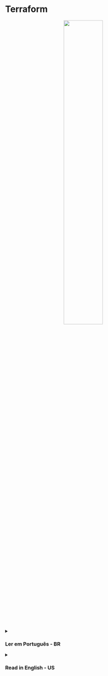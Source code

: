 # Terraform

<div align="center">
  <img src="https://blog.o2b.com.br/content/images/2022/09/terraform-logo-1.png" width="50%">
</div>



<details><summary> <h3>Ler em Português - BR</h3></summary>
<hr/>
Terraform é uma ferramenta de infraestrutura como código (IaC) desenvolvida pela HashiCorp. Ela permite que você defina sua infraestrutura de maneira declarativa, ou seja, você descreve o que quer que sua infraestrutura seja e o Terraform se encarrega de criar e gerenciar os recursos necessários para atender às suas especificações.

Com o Terraform, você pode gerenciar recursos em uma variedade de provedores de nuvem, incluindo Amazon Web Services (AWS), Microsoft Azure, Google Cloud Platform (GCP), dentre outros. Além disso, você também pode gerenciar recursos on-premises, como servidores físicos e virtuais.

O Terraform usa uma linguagem simples para definir a infraestrutura, chamada HashiCorp Configuration Language (HCL), que é fácil de entender e escrever. Ele permite que você crie, atualize e exclua recursos com segurança e facilidade, enquanto mantém um histórico completo de todas as mudanças feitas em sua infraestrutura.

O Terraform também oferece suporte a módulos, que são blocos reutilizáveis de configuração que podem ser compartilhados entre projetos e equipes. Isso ajuda a promover a reutilização de código e a padronização das configurações de infraestrutura.

Em resumo, o Terraform é uma ferramenta poderosa e flexível para gerenciar infraestrutura como código, permitindo que você crie, atualize e exclua recursos em diferentes provedores de nuvem e on-premises de maneira segura e fácil.

<hr/>
<details><summary>Exemplos</summary>

 <table>
 <tr align="center">
     <td><a href="">Projeto</a></td>
     <td>Propósitos</td>
     <td>Recursos</td>
 </tr>
  <tr align="center">
     <td><a href="">01-bucket-s3</a></td>
     <td>criação de um bucket no S3</td>
      <td rowspan="2"><a href="https://registry.terraform.io/providers/hashicorp/aws/latest/docs/resources/s3_bucket">aws_s3_bucket</a></td>
 </tr>
 <tr align="center">
     <td><a href="">02-bucket-s3-update-delete</a></td>
     <td>Foi feito um reaproveitamento do projeto 01-bucket-s3, onde atualizei algumas propriedades para testar o comportamento do Terraform ao atualizar e deletar</td>
</tr> 
<tr align="center">
     <td><a href="">03-variables-with-ec2</a></td>
     <td>criação de um EC2 utilizando variaveis de ambiente</td>
     <td><a href="https://registry.terraform.io/providers/hashicorp/aws/latest/docs/resources/instance">aws_instance</a></td>
 </tr> 
 <tr align="center">
     <td><a href="">04-variables-with-ec2</a></td>
     <td>criação de um EC2 utilizando diferentes formas de variáveis de ambiente e utilizando a precedência</td>
     <td><a href="https://developer.hashicorp.com/terraform/language/values/variables">Precedência de definição de variável</a></td>
 </tr> 

</table>
</details>

<details><summary>Comandos</summary>
 <table>
 <tr align="center">
     <td>Comando</td>
     <td>Ação</td>
 </tr>
  <tr align="center">
     <td>terraform init</td>
     <td>inicializa o gerenciamento</td>
 </tr>
 <tr align="center">
     <td>terraform plan</td>
     <td>Organiza o projeto e se necessário faz validações</td>
 </tr>
 <tr align="center">
     <td>terraform validate</td>
     <td>Faz validações no projeto e indica melhorias</td>
 </tr>
  <tr align="center">
     <td>terraform apply</td>
     <td>Se tudo estiver bem, esse comando vai enviar o que foi feito para a AWS</td>
 </tr>
</table>
</details>
</details>

<details><summary><h3>Read in English - US</h3></summary>
<hr/>
Terraform is an Infrastructure as Code (IaC) tool developed by HashiCorp. It allows you to define your infrastructure declaratively, meaning you describe what you want your infrastructure to be and Terraform takes care of creating and managing the necessary resources to meet your specifications.

With Terraform, you can manage resources in a variety of cloud providers, including Amazon Web Services (AWS), Microsoft Azure, Google Cloud Platform (GCP), among others. Additionally, you can also manage on-premises resources such as physical and virtual servers.

Terraform uses a simple language to define infrastructure called HashiCorp Configuration Language (HCL), which is easy to understand and write. It enables you to create, update, and delete resources safely and easily, while maintaining a complete history of all changes made to your infrastructure.

Terraform also supports modules, which are reusable configuration blocks that can be shared across projects and teams. This helps promote code reuse and standardization of infrastructure configurations.

In summary, Terraform is a powerful and flexible tool for managing infrastructure as code, allowing you to create, update, and delete resources across different cloud providers and on-premises in a safe and easy way.
<hr/>
<details><summary>Examples</summary>
 <table>
 <tr align="center">
     <td><a href="">Project</a></td>
     <td>Purposes</td>
     <td>Resources</td>
 </tr>
  <tr align="center">
     <td><a href="">01-bucket-s3</a></td>
     <td>create an S3 bucket</td>
      <td rowspan="2"><a href="https://registry.terraform.io/providers/hashicorp/aws/latest/docs/resources/s3_bucket">aws_s3_bucket</a></td>
 </tr>
 <tr align="center">
     <td><a href="">02-bucket-s3-update-delete</a></td>
     <td>Reuse of the 01-bucket-s3 project, where I updated some properties to test Terraform's behavior when updating and deleting</td>
 </tr>
 <tr align="center">
     <td><a href="">03-variables-with-ec2</a></td>
     <td>Creation of an EC2 using environment variables</td>
     <td><a href="https://registry.terraform.io/providers/hashicorp/aws/latest/docs/resources/instance">aws_instance</a></td>
 </tr> 
 <tr align="center">
     <td><a href="">04-variables-with-ec2</a></td>
     <td>Creation of an EC2 using different types of environment variables and utilizing precedence</td>
     <td><a href="https://developer.hashicorp.com/terraform/language/values/variables">Variable definition precedence</a></td>
 </tr>
</table>
</details>
<details><summary>Commands</summary>
 <table>
 <tr align="center">
     <td>Command</td>
     <td>Action</td>
 </tr>
  <tr align="center">
     <td>terraform init</td>
     <td>initializes the management</td>
 </tr>
 <tr align="center">
     <td>terraform plan</td>
     <td>Organizes the project and, if necessary, performs validations</td>
 </tr>
 <tr align="center">
     <td>terraform validate</td>
     <td>Validates the project and suggests improvements</td>
 </tr>
  <tr align="center">
     <td>terraform apply</td>
     <td>If everything is ok, this command will send what was done to AWS</td>
 </tr>
</table>
</details>
</details>
